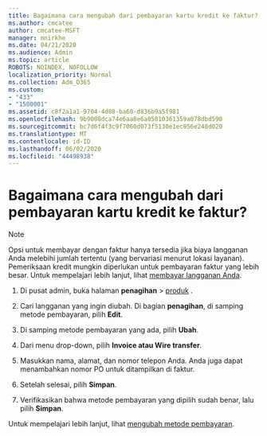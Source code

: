 ```yaml
---
title: Bagaimana cara mengubah dari pembayaran kartu kredit ke faktur?
ms.author: cmcatee
author: cmcatee-MSFT
manager: mnirkhe
ms.date: 04/21/2020
ms.audience: Admin
ms.topic: article
ROBOTS: NOINDEX, NOFOLLOW
localization_priority: Normal
ms.collection: Adm_O365
ms.custom:
- "433"
- "1500001"
ms.assetid: c8f2a1a1-9704-4d08-ba60-d836b9a5f981
ms.openlocfilehash: 9b9008dca74e6aa8e6a05010361359a078dbd590
ms.sourcegitcommit: bc7d6f4f3c9f7060d073f5130e1ec856e248d020
ms.translationtype: MT
ms.contentlocale: id-ID
ms.lasthandoff: 06/02/2020
ms.locfileid: "44498938"
---
```

# <a name="how-do-i-change-from-credit-card-payments-to-invoice"></a>Bagaimana cara mengubah dari pembayaran kartu kredit ke faktur?

> [!NOTE]
> Opsi untuk membayar dengan faktur hanya tersedia jika biaya langganan Anda melebihi jumlah tertentu (yang bervariasi menurut lokasi layanan). Pemeriksaan kredit mungkin diperlukan untuk pembayaran faktur yang lebih besar. Untuk mempelajari lebih lanjut, lihat [membayar langganan Anda](https://docs.microsoft.com/microsoft-365/commerce/billing-and-payments/pay-for-your-subscription).

1. Di pusat admin, buka halaman **penagihan**  >  [produk](https://go.microsoft.com/fwlink/p/?linkid=842054) .

2. Cari langganan yang ingin diubah. Di bagian **penagihan**, di samping metode pembayaran, pilih **Edit**.

3. Di samping metode pembayaran yang ada, pilih **Ubah**.

4. Dari menu drop-down, pilih **Invoice atau Wire transfer**.

5. Masukkan nama, alamat, dan nomor telepon Anda. Anda juga dapat menambahkan nomor PO untuk ditampilkan di faktur.

6. Setelah selesai, pilih **Simpan**.

7. Verifikasikan bahwa metode pembayaran yang dipilih sudah benar, lalu pilih **Simpan**.

Untuk mempelajari lebih lanjut, lihat [mengubah metode pembayaran](https://docs.microsoft.com/microsoft-365/commerce/billing-and-payments/change-payment-method).